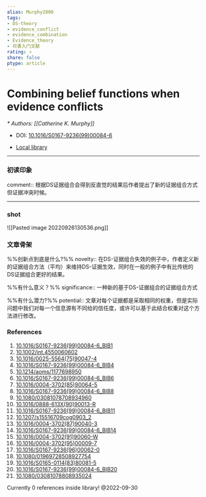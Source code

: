 ```yaml
---
alias: Murphy2000
tags: 
- DS-theory
- evidence_conflict
- evidence_combination
- Evidence_theory
- 邓勇入门文献
rating: ⭐
share: false
ptype: article
---
```


# Combining belief functions when evidence conflicts
<cite>* Authors: [[Catherine K. Murphy]]</cite>

* DOI: [10.1016/S0167-9236(99)00084-6](https://doi.org/10.1016/S0167-9236(99)00084-6)

* [Local library](zotero://select/items/1_SJM238E9)

***

### 初读印象

comment:: 根据DS证据组合会得到反直觉的结果后作者提出了新的证据组合方式但证据冲突时候。

___
### shot
![[Pasted image 20220926130536.png]]
### 文章骨架
%%创新点到底是什么?%%
novelty:: 在DS-证据组合失效的例子中，作者定义新的证据组合方法（平均）来维持DS-证据生效，同时在一般的例子中有比传统的DS证据组合更好的结果。

%%有什么意义？%%
significance:: 一种新的基于DS-证据组合的证据组合方式

%%有什么潜力?%% 
potential:: 文章对每个证据都是采取相同的权重，但是实际问题中我们对每一个信息源有不同给的信任度，或许可以基于此结合权重对这个方法进行修改。

### References

1. [10.1016/S0167-9236(99)00084-6_BIB1](https://doi.org/10.1016/S0167-9236(99)00084-6_BIB1)
2. [10.1002/int.4550060602](https://doi.org/10.1002/int.4550060602)
3. [10.1016/0025-5564(75)90047-4](https://doi.org/10.1016/0025-5564(75)90047-4)
4. [10.1016/S0167-9236(99)00084-6_BIB4](https://doi.org/10.1016/S0167-9236(99)00084-6_BIB4)
5. [10.1214/aoms/1177698950](https://doi.org/10.1214/aoms/1177698950)
6. [10.1016/S0167-9236(99)00084-6_BIB6](https://doi.org/10.1016/S0167-9236(99)00084-6_BIB6)
7. [10.1016/0004-3702(85)90064-5](https://doi.org/10.1016/0004-3702(85)90064-5)
8. [10.1016/S0167-9236(99)00084-6_BIB8](https://doi.org/10.1016/S0167-9236(99)00084-6_BIB8)
9. [10.1080/03081078708934960](https://doi.org/10.1080/03081078708934960)
10. [10.1016/0888-613X(90)90013-R](https://doi.org/10.1016/0888-613X(90)90013-R)
11. [10.1016/S0167-9236(99)00084-6_BIB11](https://doi.org/10.1016/S0167-9236(99)00084-6_BIB11)
12. [10.1207/s15516709cog0903_2](https://doi.org/10.1207/s15516709cog0903_2)
13. [10.1016/0004-3702(87)90040-3](https://doi.org/10.1016/0004-3702(87)90040-3)
14. [10.1016/S0167-9236(99)00084-6_BIB14](https://doi.org/10.1016/S0167-9236(99)00084-6_BIB14)
15. [10.1016/0004-3702(91)90060-W](https://doi.org/10.1016/0004-3702(91)90060-W)
16. [10.1016/0004-3702(95)00009-7](https://doi.org/10.1016/0004-3702(95)00009-7)
17. [10.1016/S0167-9236(96)00062-0](https://doi.org/10.1016/S0167-9236(96)00062-0)
18. [10.1080/01969728508927754](https://doi.org/10.1080/01969728508927754)
19. [10.1016/S0165-0114(83)80081-5](https://doi.org/10.1016/S0165-0114(83)80081-5)
20. [10.1016/S0167-9236(99)00084-6_BIB20](https://doi.org/10.1016/S0167-9236(99)00084-6_BIB20)
21. [10.1080/03081078808935024](https://doi.org/10.1080/03081078808935024)

 Currently 0 references inside library! @2022-09-30